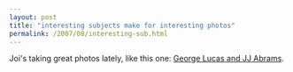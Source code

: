 ```yaml
---
layout: post
title: "interesting subjects make for interesting photos"
permalink: /2007/08/interesting-sub.html
---
```


<p>Joi's taking great photos lately, like this one:  <a href="http://www.flickr.com/photos/joi/1088700233/">George Lucas and JJ Abrams</a>.</p>



